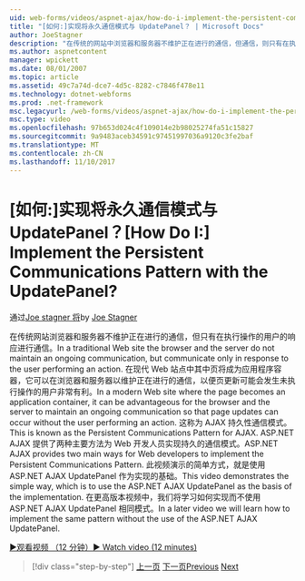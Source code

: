 ```yaml
---
uid: web-forms/videos/aspnet-ajax/how-do-i-implement-the-persistent-communications-pattern-with-the-updatepanel
title: "[如何:]实现将永久通信模式与 UpdatePanel？ | Microsoft Docs"
author: JoeStagner
description: "在传统的网站中浏览器和服务器不维护正在进行的通信，但通信，则只有在执行操作的用户的响应..."
ms.author: aspnetcontent
manager: wpickett
ms.date: 08/01/2007
ms.topic: article
ms.assetid: 49c7a74d-dce7-4d5c-8282-c7846f478e11
ms.technology: dotnet-webforms
ms.prod: .net-framework
msc.legacyurl: /web-forms/videos/aspnet-ajax/how-do-i-implement-the-persistent-communications-pattern-with-the-updatepanel
msc.type: video
ms.openlocfilehash: 97b653d024c4f109014e2b98025274fa51c15827
ms.sourcegitcommit: 9a9483aceb34591c97451997036a9120c3fe2baf
ms.translationtype: MT
ms.contentlocale: zh-CN
ms.lasthandoff: 11/10/2017
---
```

<a name="how-do-i-implement-the-persistent-communications-pattern-with-the-updatepanel"></a><span data-ttu-id="7e297-104">[如何:]实现将永久通信模式与 UpdatePanel？</span><span class="sxs-lookup"><span data-stu-id="7e297-104">[How Do I:] Implement the Persistent Communications Pattern with the UpdatePanel?</span></span>
====================
<span data-ttu-id="7e297-105">通过[Joe stagner 将](https://github.com/JoeStagner)</span><span class="sxs-lookup"><span data-stu-id="7e297-105">by [Joe Stagner](https://github.com/JoeStagner)</span></span>

<span data-ttu-id="7e297-106">在传统网站浏览器和服务器不维护正在进行的通信，但只有在执行操作的用户的响应进行通信。</span><span class="sxs-lookup"><span data-stu-id="7e297-106">In a traditional Web site the browser and the server do not maintain an ongoing communication, but communicate only in response to the user performing an action.</span></span> <span data-ttu-id="7e297-107">在现代 Web 站点中其中页将成为应用程序容器，它可以在浏览器和服务器以维护正在进行的通信，以便页更新可能会发生未执行操作的用户非常有利。</span><span class="sxs-lookup"><span data-stu-id="7e297-107">In a modern Web site where the page becomes an application container, it can be advantageous for the browser and the server to maintain an ongoing communication so that page updates can occur without the user performing an action.</span></span> <span data-ttu-id="7e297-108">这称为 AJAX 持久性通信模式。</span><span class="sxs-lookup"><span data-stu-id="7e297-108">This is known as the Persistent Communications Pattern for AJAX.</span></span> <span data-ttu-id="7e297-109">ASP.NET AJAX 提供了两种主要方法为 Web 开发人员实现持久的通信模式。</span><span class="sxs-lookup"><span data-stu-id="7e297-109">ASP.NET AJAX provides two main ways for Web developers to implement the Persistent Communications Pattern.</span></span> <span data-ttu-id="7e297-110">此视频演示的简单方式，就是使用 ASP.NET AJAX UpdatePanel 作为实现的基础。</span><span class="sxs-lookup"><span data-stu-id="7e297-110">This video demonstrates the simple way, which is to use the ASP.NET AJAX UpdatePanel as the basis of the implementation.</span></span> <span data-ttu-id="7e297-111">在更高版本视频中，我们将学习如何实现而不使用 ASP.NET AJAX UpdatePanel 相同模式。</span><span class="sxs-lookup"><span data-stu-id="7e297-111">In a later video we will learn how to implement the same pattern without the use of the ASP.NET AJAX UpdatePanel.</span></span>

[<span data-ttu-id="7e297-112">&#9654;观看视频 （12 分钟）</span><span class="sxs-lookup"><span data-stu-id="7e297-112">&#9654; Watch video (12 minutes)</span></span>](https://channel9.msdn.com/Blogs/ASP-NET-Site-Videos/how-do-i-implement-the-persistent-communications-pattern-with-the-updatepanel)

>[!div class="step-by-step"]
<span data-ttu-id="7e297-113">[上一页](how-do-i-use-the-conditional-updatemode-of-the-updatepanel.md)
[下一页](how-do-i-localize-an-aspnet-ajax-application.md)</span><span class="sxs-lookup"><span data-stu-id="7e297-113">[Previous](how-do-i-use-the-conditional-updatemode-of-the-updatepanel.md)
[Next](how-do-i-localize-an-aspnet-ajax-application.md)</span></span>
